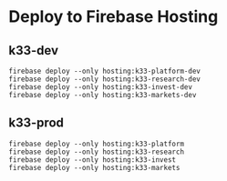 # Deploy to Firebase Hosting

## k33-dev

```shell
firebase deploy --only hosting:k33-platform-dev
firebase deploy --only hosting:k33-research-dev
firebase deploy --only hosting:k33-invest-dev
firebase deploy --only hosting:k33-markets-dev
```

## k33-prod

```shell
firebase deploy --only hosting:k33-platform
firebase deploy --only hosting:k33-research
firebase deploy --only hosting:k33-invest
firebase deploy --only hosting:k33-markets
```
